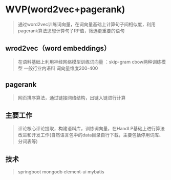 # WVP(word2vec+pagerank)
> 通过word2vec训练词向量，在词向量基础上计算句子间相似度，利用pagerank算法思想计算句子RP值，筛选更重要的语句

## wrod2vec（word embeddings）
>  在语料基础上利用神经网络模型训练词向量 ：skip-gram  cbow两种训练模型  一般行业内语料 词向量维度200-400

## pagerank
>  网页排序算法，通过链接网络结构，出链入链进行计算

##  主要工作
>  评论核心评论提取，构建语料库，训练词向量，在HandLP基础上进行算法改进和开发工作(自然语言包中的data目录自行下载，主要包括停用词库、分词表等)
##  技术
> springboot mongodb element-ui  mybatis

